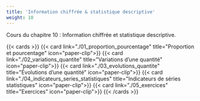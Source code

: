 ```yaml
---
title: 'Information chiffrée & statistique descriptive'
weight: 10
---
```

Cours du chapitre 10 : Information chiffrée et statistique descriptive.

{{< cards >}}
  {{< card link="./01_proportion_pourcentage" title="Proportion et pourcentage" icon="paper-clip">}}
  {{< card link="./02_variations_quantite" title="Variations d’une quantité" icon="paper-clip">}}
  {{< card link="./03_evolutions_quantite" title="Évolutions d’une quantité" icon="paper-clip">}}
  {{< card link="./04_indicateurs_series_statistiques" title="Indicateurs de séries statistiques" icon="paper-clip">}}
  {{< card link="./05_exercices" title="Exercices" icon="paper-clip">}}
{{< /cards >}}
